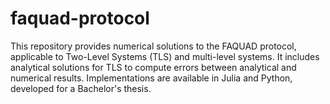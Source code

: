 # faquad-protocol
This repository provides numerical solutions to the FAQUAD protocol, applicable to Two-Level Systems (TLS) and multi-level systems. It includes analytical solutions for TLS to compute errors between analytical and numerical results. Implementations are available in Julia and Python, developed for a Bachelor's thesis.
